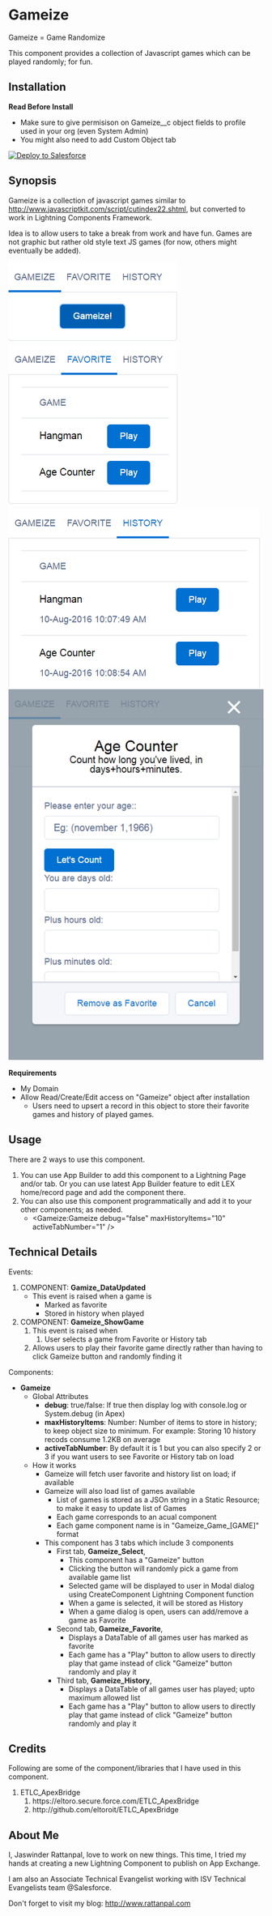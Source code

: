 # Gameize
Gameize = Game Randomize

This component provides a collection of Javascript games which can be played randomly; for fun.
 

## Installation
<strong>Read Before Install</strong><br/>
<ul>
    <li>Make sure to give permisison on Gameize__c object fields to profile used in your org (even System Admin)</li>
    <li>You might also need to add Custom Object tab</li>
</ul>

<a href="https://githubsfdeploy.herokuapp.com?owner=jrattanpal&repo=Gameize" target="_blank">
    <img alt="Deploy to Salesforce" src="https://raw.githubusercontent.com/afawcett/githubsfdeploy/master/deploy.png">
</a>


## Synopsis
Gameize is a collection of javascript games similar to http://www.javascriptkit.com/script/cutindex22.shtml, but converted to work in Lightning Components Framework. 
 
Idea is to allow users to take a break from work and have fun. Games are not graphic but rather old style text JS games (for now, others might eventually be added).  


<img alt="BFFFollow - Diagram" src="resources/gameize_gameize.png" /><br/>
 <img alt="BFFFollow - Diagram" src="resources/gameize_favorite.png" /><br/>
 <img alt="BFFFollow - Diagram" src="resources/gameize_history.png" /><br/>
 <img alt="BFFFollow - Diagram" src="resources/gameize_game.png" /><br/>

**Requirements**
<ul>
    <li>My Domain</li>
    <li>Allow Read/Create/Edit access on "Gameize" object after installation
        <ul>
            <li>Users need to upsert a record in this object to store their favorite games and history of played games.</li>
        </ul>
    </li>
</ul>

## Usage ##
There are 2 ways to use this component. 
<ol>
    <li>You can use App Builder to add this component to a Lightning Page and/or tab. Or you can use latest App Builder feature to edit LEX home/record page and add the component there.</li>
    <li>You can also use this component programmatically and add it to your other components; as needed.
        <ul><li>&lt;Gameize:Gameize debug="false" maxHistoryItems="10" activeTabNumber="1" /&gt;</li></ul>
    </li>
</ol>

## Technical Details ##
Events:
<ol>
	<li>COMPONENT: <strong>Gamize_DataUpdated</strong>
	<ul>
		<li>This event is raised when a game is
		<ul>
			<li>Marked as favorite</li>
			<li>Stored in history when played</li>
		</ul>
		</li>
	</ul>
	</li>
	<li>COMPONENT: <strong>Gameize_ShowGame</strong>
	<ol>
		<li>This event is raised when
		<ol>
			<li>User selects a game from Favorite or History tab</li>
		</ol>
		</li>
		<li>Allows users to play their favorite game directly rather than having to click Gameize button and randomly finding it</li>
	</ol>
	</li>
</ol>

    



Components:
<ul>
	<li><strong>Gameize</strong>
	<ul>
		<li>Global Attributes
		<ul>
			<li><strong>debug</strong>: true/false: If true then display log with console.log or System.debug (in Apex)</li>
			<li><strong>maxHistoryItems</strong>: Number: Number of items to store in history; to keep object size to minimum. For example: Storing 10 history recods consume 1.2KB on average</li>
			<li><strong>activeTabNumber</strong>: By default it is 1 but you can also specify 2 or 3 if you want users to see Favorite or History tab on load</li>
		</ul>
		</li>
		<li>How it works
		<ul>
			<li>Gameize will fetch user favorite and history list on load; if available</li>
			<li>Gameize will also load list of games available
			<ul>
				<li>List of games is stored as a JSOn string in a Static Resource; to make it easy to update list of Games</li>
				<li>Each game corresponds to an acual component</li>
				<li>Each game component name is in &quot;Gameize_Game_[GAME]&quot; format</li>
			</ul>
			</li>
			<li>This component has 3 tabs which include 3 components
			<ul>
				<li>First tab, <strong>Gameize_Select</strong>,
				<ul>
					<li>This component has a &quot;Gameize&quot; button</li>
					<li>Clicking the button will randomly pick a game from available game list</li>
					<li>Selected game will be displayed to user in Modal dialog using CreateComponent Lightning Component function</li>
					<li>When a game is selected, it will be stored as History</li>
					<li>When a game dialog is open, users can add/remove a game as Favorite</li>
				</ul>
				</li>
				<li>Second tab, <strong>Gameize_Favorite</strong>,
				<ul>
					<li>Displays a DataTable of all games user has marked as favorite</li>
					<li>Each game has a &quot;Play&quot; button to allow users to directly play that game instead of click &quot;Gameize&quot; button randomly and play it</li>
				</ul>
				</li>
				<li>Third tab, <strong>Gameize_History</strong>,
				<ul>
					<li>Displays a DataTable of all games user has played; upto maximum allowed list</li>
					<li>Each game has a &quot;Play&quot; button to allow users to directly play that game instead of click &quot;Gameize&quot; button randomly and play it</li>
				</ul>
				</li>
			</ul>
			</li>
		</ul>
		</li>
	</ul>
	</li>
</ul>


## Credits
Following are some of the component/libraries that I have used in this component. 

<ol>
    <li>ETLC_ApexBridge
        <ol>
            <li>https://eltoro.secure.force.com/ETLC_ApexBridge</li>
            <li>http://github.com/eltoroit/ETLC_ApexBridge</li>
        </ol>
    </li>
</ol>

## About Me
I, Jaswinder Rattanpal,  love to work on new things. This time, I tried my hands at creating a new Lightning Component to publish on App Exchange.

I am also an Associate Technical Evangelist working with ISV Technical Evangelists team @Salesforce.

Don't forget to visit my blog: http://www.rattanpal.com